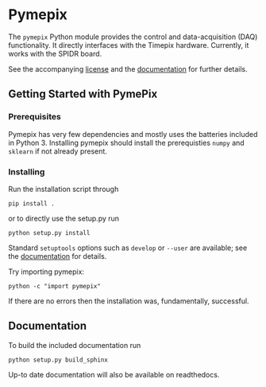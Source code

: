 # Pymepix
The `pymepix` Python module provides the control and data-acquisition (DAQ) functionality. It
directly interfaces with the Timepix hardware. Currently, it works with the SPIDR board.

See the accompanying [license](./LICENSE.md) and the [documentation](#documentation) for further
details.


## Getting Started with PymePix
### Prerequisites

Pymepix has very few dependencies and mostly uses the batteries included in Python 3. Installing
pymepix should install the prerequisties `numpy` and `sklearn` if not already present.


### Installing

Run the installation script through
```
pip install .
```
or to directly use the setup.py run
```
python setup.py install
```
Standard `setuptools` options such as `develop` or `--user` are available; see the
[documentation](#documentation) for details.

Try importing pymepix:
```
python -c "import pymepix"
```
If there are no errors then the installation was, fundamentally, successful.


## Documentation
To build the included documentation run

```
python setup.py build_sphinx
```
Up-to date documentation will also be available on readthedocs.



<!-- Put Emacs local variables into HTML comment
Local Variables:
coding: utf-8
fill-column: 100
End:
-->
